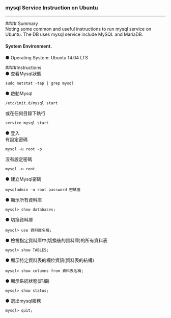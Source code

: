 ### mysql Service Instruction on Ubuntu<br/>
<hr/>
#### Summary<br/>
Noting some common and useful instructions to run mysql service on Ubuntu. The DB uses mysql service include MySQL and MariaDB.<br/>

#### System Environment.<br/>
● Operating System: Ubuntu 14.04 LTS<br/>

####Instructions<br/>
● 查看Mysql狀態
```
sudo netstat -tap | grep mysql
```
● 啟動Mysql
```
/etc/init.d/mysql start
```
或在任何目錄下執行
```
service mysql start
```
● 登入<br/>
有設定密碼
```
mysql -u root -p
```
沒有設定密碼
```
mysql -u root
```
● 建立Mysql密碼
```
mysqladmin -u root password 密碼值
```
● 顯示所有資料庫
```
mysql> show databases;
```
● 切換資料庫
```
mysql> use 資料庫名稱;
```
● 檢視指定資料庫中(切換後的資料庫)的所有資料表
```
mysql> show TABLES;
```
● 顯示特定資料表的欄位資訊(資料表的結構)
```
mysql> show columns from 資料表名稱;
```
● 顯示系統狀態(詳細)
```
mysql> show status;
```
● 退出mysql服務
```
mysql> quit;
```





